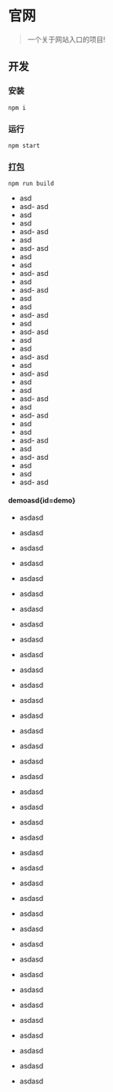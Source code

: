 # 官网

> 一个关于网站入口的项目!

## 开发

### 安装

```Basic
npm i
```

### 运行

```Basic
npm start
```

### [打包](#demo)

```Basic
npm run build
```

- asd
- asd- asd
- asd
- asd
- asd- asd
- asd
- asd- asd
- asd
- asd
- asd- asd
- asd
- asd- asd
- asd
- asd
- asd- asd
- asd
- asd- asd
- asd
- asd
- asd- asd
- asd
- asd- asd
- asd
- asd
- asd- asd
- asd
- asd- asd
- asd
- asd
- asd- asd
- asd
- asd- asd
- asd
- asd
- asd- asd

#### demoasd{id=demo}

- asdasd
- asdasd
- asdasd
- asdasd
- asdasd
- asdasd
- asdasd
- asdasd
- asdasd
- asdasd
- asdasd
- asdasd
- asdasd
- asdasd
- asdasd
- asdasd
- asdasd
- asdasd
- asdasd
- asdasd
- asdasd
- asdasd
- asdasd
- asdasd
- asdasd
- asdasd

- asdasd
- asdasd
- asdasd
- asdasd
- asdasd
- asdasd
- asdasd
- asdasd
- asdasd
- asdasd
- asdasd
- asdasd